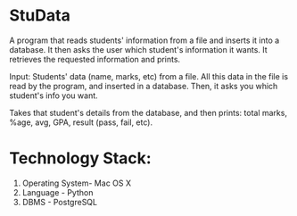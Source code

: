 # StuData
A program that reads students' information from a file and inserts it into a database. It then asks the user which student's information it wants. It retrieves the requested information and prints.


Input: Students' data (name, marks, etc) from a file.
All this data in the file is read by the program, and inserted in a database.
Then, it asks you which student's info you want.

Takes that student's details from the database, and then prints: total marks, %age, avg, GPA, result (pass, fail, etc).


# Technology Stack:
1. Operating System- Mac OS X
2. Language - Python
3. DBMS - PostgreSQL
